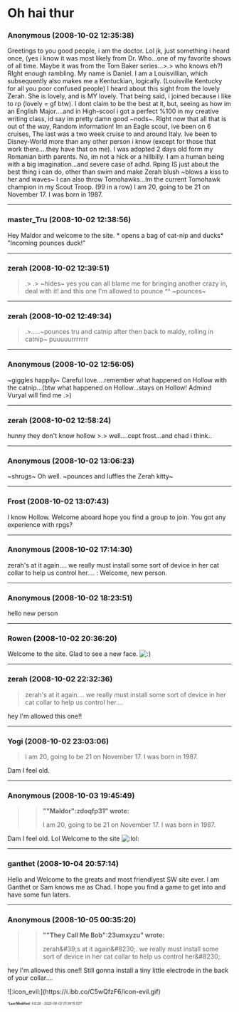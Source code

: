 # Oh hai thur

### **Anonymous** (2008-10-02 12:35:38)

Greetings to you good people, i am the doctor. Lol jk, just something i heard once, (yes i know it was most likely from Dr. Who...one of my favorite shows of all time. Maybe it was from the Tom Baker series...>.> who knows eh?) RIght enough rambling. My name is Daniel. I am a Louisvillian, which subsequently also makes me a Kentuckian, logically. (Louisville Kentucky for all you poor confused people) I heard about this sight from the lovely Zerah. She is lovely, and is MY lovely. That being said, i joined because i like to rp (lovely = gf btw). I dont claim to be the best at it, but, seeing as how im an English Major....and in High-scool i got a perfect %100 in my creative writing class, id say im pretty damn good ~nods~.
RIght now that all that is out of the way, Random information! Im an Eagle scout, ive been on 6 cruises, The last was a two week cruise to and around Italy. Ive been to Disney-World more than any other person i know (except for those that work there....they have that on me). I was adopted 2 days old form my Romanian birth parents. No, im not a hick or a hillbilly. I am a human being with a big imagination...and severe case of adhd. Rping IS just about the best thing i can do, other than swim and make Zerah blush ~blows a kiss to her and waves~ I can also throw Tomohawks...Im the current Tomohawk champion in my Scout Troop. (99 in a row) I am 20, going to be 21 on November 17. I was born in 1987.

---

### **master_Tru** (2008-10-02 12:38:56)

Hey Maldor and welcome to the site. * opens a bag of cat-nip and ducks* "Incoming pounces duck!"

---

### **zerah** (2008-10-02 12:39:51)

>.> .> ~hides~ yes you can all blame me for bringing another crazy in, deal with it! and this one I'm allowed to pounce ^^ ~pounces~

---

### **zerah** (2008-10-02 12:49:34)

>.>.....~pounces tru and catnip after then back to maldy, rolling in catnip~ puuuuurrrrrrr

---

### **Anonymous** (2008-10-02 12:56:05)

~giggles happily~ Careful love....remember what happened on Hollow with the catnip...(btw what happened on Hollow...stays on Hollow! Admind Vuryal will find me .>)

---

### **zerah** (2008-10-02 12:58:24)

hunny they don't know hollow >.> well....cept frost...and chad i think..

---

### **Anonymous** (2008-10-02 13:06:23)

~shrugs~ Oh well. ~pounces and luffles the Zerah kitty~

---

### **Frost** (2008-10-02 13:07:43)

I know Hollow. Welcome aboard hope you find a group to join.
You got any experience with rpgs?

---

### **Anonymous** (2008-10-02 17:14:30)

zerah's at it again.... we really must install some sort of device in her cat collar to help us control her....
:
Welcome, new person.

---

### **Anonymous** (2008-10-02 18:23:51)

hello new person

---

### **Rowen** (2008-10-02 20:36:20)

Welcome to the site. Glad to see a new face. <!-- s:) -->![:)](https://i.ibb.co/8LPNcWCM/icon-e-smile.gif)<!-- s:) -->

---

### **zerah** (2008-10-02 22:32:36)

> zerah&#39;s at it again&#8230;. we really must install some sort of device in her cat collar to help us control her&#8230;.

hey I'm allowed this one!!

---

### **Yogi** (2008-10-02 23:03:06)

> I am 20, going to be 21 on November 17. I was born in 1987.

Dam I feel old.

---

### **Anonymous** (2008-10-03 19:45:49)

> > **&quot;&quot;Maldor&quot;:zdoqfp31&quot; wrote:**
> >
> > I am 20, going to be 21 on November 17. I was born in 1987.

Dam I feel old.
Lol
Welcome to the site <!-- s:lol: -->![:lol:](https://i.ibb.co/4wBjw6T4/icon-lol.gif)<!-- s:lol: -->

---

### **ganthet** (2008-10-04 20:57:14)

Hello and Welcome to the greats and most friendlyest SW site ever. I am Ganthet or Sam knows me as Chad. I hope you find a game to get into and have some fun laters.

---

### **Anonymous** (2008-10-05 00:35:20)

> > **&quot;&quot;They Call Me Bob&quot;:23umxyzu&quot; wrote:**
> >
> > zerah&amp;#39;s at it again&amp;#8230;. we really must install some sort of device in her cat collar to help us control her&amp;#8230;.

hey I'm allowed this one!!
Still gonna install a tiny little electrode in the back of your collar....
<!-- s:evil: -->![:icon_evil:](https://i.ibb.co/C5wQfzF6/icon-evil.gif)<!-- s:evil: -->



<span style="font-size: 0.5em;">***Last Modified**: 4.0.28 - *2025-06-02 21:38:15 EDT*</span>